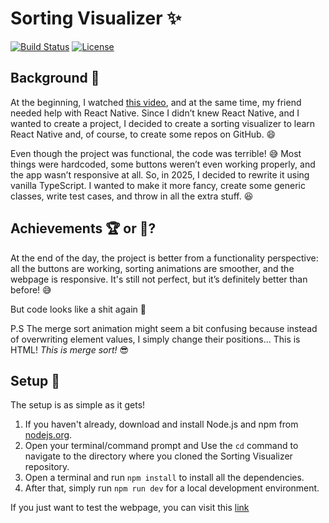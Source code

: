 # Sorting Visualizer ✨

[![Build Status](https://img.shields.io/badge/build-passing-brightgreen)](https://github.com/TomC333/Sorting-Visualizer)
[![License](https://img.shields.io/badge/license-MIT-blue)](https://github.com/TomC333/Sorting-Visualizer/blob/main/LICENSE)

## Background 🤯

At the beginning, I watched [this video](https://youtu.be/pFXYym4Wbkc?list=PL3lfepputJuGAaI3S7FvcBIutzHNtZ_pb), and at the same time, my friend needed help with React Native. Since I didn’t knew React Native, and I wanted to create a project, I decided to create a sorting visualizer to learn React Native and, of course, to create some repos on GitHub. 😄

Even though the project was functional, the code was terrible! 😅 Most things were hardcoded, some buttons weren’t even working properly, and the app wasn’t responsive at all. So, in 2025, I decided to rewrite it using vanilla TypeScript. I wanted to make it more fancy, create some generic classes, write test cases, and throw in all the extra stuff. 😆

## Achievements 🏆 or 💩? 
At the end of the day, the project is better from a functionality perspective: all the buttons are working, sorting animations are smoother, and the webpage is responsive. It's still not perfect, but it’s definitely better than before! 😅

But code looks like a shit again 💩

P.S The merge sort animation might seem a bit confusing because instead of overwriting element values, I simply change their positions... This is HTML! _This is merge sort!_ 😎

## Setup 🌱

The setup is as simple as it gets!

1. If you haven't already, download and install Node.js and npm from [nodejs.org](https://nodejs.org/).
2. Open your terminal/command prompt and Use the `cd` command to navigate to the directory where you cloned the Sorting Visualizer repository.
3. Open a terminal and run `npm install` to install all the dependencies.
4. After that, simply run `npm run dev` for a local development environment.

If you just want to test the webpage, you can visit this [link](https://sorting-visualizer-ten-phi.vercel.app)
